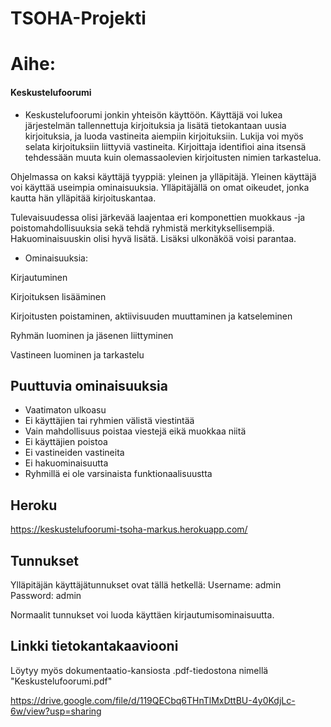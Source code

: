 # TSOHA-Projekti



    
# Aihe:
#### Keskustelufoorumi

- Keskustelufoorumi jonkin yhteisön käyttöön. Käyttäjä voi lukea järjestelmän tallennettuja kirjoituksia ja lisätä tietokantaan uusia kirjoituksia, ja luoda vastineita aiempiin kirjoituksiin. Lukija voi myös selata kirjoituksiin liittyviä vastineita. Kirjoittaja identifioi aina itsensä tehdessään muuta kuin olemassaolevien kirjoitusten nimien tarkastelua.

Ohjelmassa on kaksi käyttäjä tyyppiä: yleinen ja ylläpitäjä. Yleinen käyttäjä voi käyttää useimpia ominaisuuksia. Ylläpitäjällä on omat oikeudet, jonka kautta hän ylläpitää kirjoituskantaa.

Tulevaisuudessa olisi järkevää laajentaa eri komponettien muokkaus -ja poistomahdollisuuksia sekä tehdä ryhmistä merkityksellisempiä. Hakuominaisuuskin olisi hyvä lisätä. Lisäksi ulkonäköä voisi parantaa.

- Ominaisuuksia:

Kirjautuminen

Kirjoituksen lisääminen

Kirjoitusten poistaminen, aktiivisuuden muuttaminen ja katseleminen

Ryhmän luominen ja jäsenen liittyminen

Vastineen luominen ja tarkastelu


## Puuttuvia ominaisuuksia

- Vaatimaton ulkoasu
- Ei käyttäjien tai ryhmien välistä viestintää
- Vain mahdollisuus poistaa viestejä eikä muokkaa niitä
- Ei käyttäjien poistoa
- Ei vastineiden vastineita
- Ei hakuominaisuutta
- Ryhmillä ei ole varsinaista funktionaalisuustta


## Heroku

https://keskustelufoorumi-tsoha-markus.herokuapp.com/

## Tunnukset

Ylläpitäjän käyttäjätunnukset ovat tällä hetkellä: Username: admin   Password: admin

Normaalit tunnukset voi luoda käyttäen kirjautumisominaisuutta.

## Linkki tietokantakaaviooni

Löytyy myös dokumentaatio-kansiosta .pdf-tiedostona nimellä "Keskustelufoorumi.pdf"


https://drive.google.com/file/d/119QECbq6THnTlMxDttBU-4y0KdjLc-6w/view?usp=sharing
